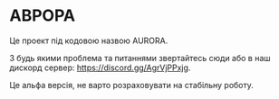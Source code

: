 # АВРОРА 
Це проект під кодовою назвою AURORA.

З будь якими проблема та питаннями звертайтесь сюди або в наш дискорд сервер: https://discord.gg/AgrVjPPxjg.

Це альфа версія, не варто розраховувати на стабільну роботу.

